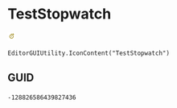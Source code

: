 # TestStopwatch
![](/img/TestStopwatch.png)

``` CSharp
EditorGUIUtility.IconContent("TestStopwatch")
```
## GUID
```
-128826586439827436
```
